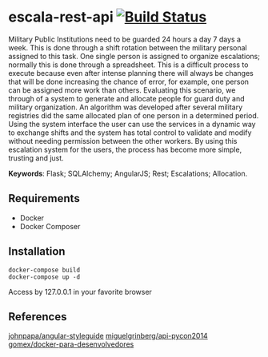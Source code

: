 # escala-rest-api [![Build Status](https://travis-ci.org/mirandarfsm/escala-rest-api.svg?branch=master)](https://travis-ci.org/mirandarfsm/escala-rest-api)
Military Public Institutions need to be guarded 24 hours a day 7 days a week. This is done through a shift rotation between the military personal assigned to this task. One single person is assigned to organize escalations; normally this is done through a spreadsheet. This is a difficult process to execute because even after intense planning there will always be changes that will be done increasing the chance of error, for example, one person can be assigned more work than others. Evaluating this scenario, we through of a system to generate and allocate people for guard duty and military organization. An algorithm was developed after several military registries did the same allocated plan of one person in a determined period. Using the system interface the user can use the services in a dynamic way to exchange shifts and the system has total control to validate and modify without needing permission between the other workers. By using this escalation system for the users, the process has become more simple, trusting and just.

**Keywords**: Flask; SQLAlchemy; AngularJS; Rest; Escalations; Allocation.


## Requirements

* Docker
* Docker Composer

## Installation

```
docker-compose build
docker-compose up -d
```
Access by 127.0.0.1 in your favorite browser

## References

[johnpapa/angular-styleguide](https://github.com/johnpapa/angular-styleguide/tree/master/a1)
[miguelgrinberg/api-pycon2014](https://github.com/miguelgrinberg/api-pycon2014)
[gomex/docker-para-desenvolvedores](https://github.com/gomex/docker-para-desenvolvedores)
